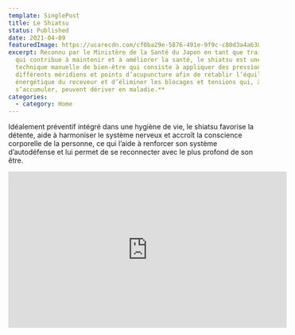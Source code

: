 ```yaml
---
template: SinglePost
title: Le Shiatsu
status: Published
date: 2021-04-09
featuredImage: https://ucarecdn.com/cf0ba29e-5876-491e-9f9c-c80d3a4a6387/
excerpt: Reconnu par le Ministère de la Santé du Japon en tant que traitement
  qui contribue à maintenir et à améliorer la santé, le shiatsu est une
  technique manuelle de bien-être qui consiste à appliquer des pressions sur les
  différents méridiens et points d’acupuncture afin de rétablir l’équilibre
  énergétique du receveur et d’éliminer les blocages et tensions qui, à force de
  s’accumuler, peuvent dériver en maladie.**
categories:
  - category: Home
---
```

Idéalement préventif intégré dans une hygiène de vie, le shiatsu favorise la détente, aide à harmoniser le système nerveux et accroît la conscience corporelle de la personne, ce qui l’aide à renforcer son système d’autodéfense et lui permet de se reconnecter avec le plus profond de son être.

<iframe width="560" height="315" src="https://www.youtube.com/embed/nNsWRaminTk" title="YouTube video player" frameborder="0" allow="accelerometer; autoplay; clipboard-write; encrypted-media; gyroscope; picture-in-picture" allowfullscreen></iframe>
